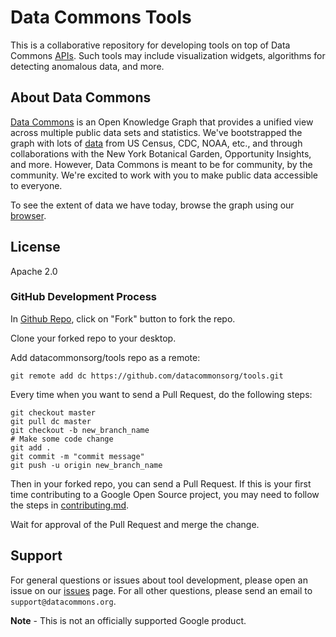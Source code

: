 # Data Commons Tools

This is a collaborative repository for developing tools on top of Data Commons
[APIs](http://docs.datacommons.org/api/). Such tools may include visualization
widgets, algorithms for detecting anomalous data, and more.

## About Data Commons

[Data Commons](https://datacommons.org/) is an Open Knowledge Graph that
provides a unified view across multiple public data sets and statistics.
We've bootstrapped the graph with lots of
[data](https://datacommons.org/datasets) from US Census, CDC, NOAA, etc.,
and through collaborations with the New York Botanical Garden,
Opportunity Insights, and more. However, Data Commons is
meant to be for community, by the community. We're excited to work with you
to make public data accessible to everyone.

To see the extent of data we have today, browse the graph using our
[browser](https://browser.datacommons.org/).

## License

Apache 2.0

### GitHub Development Process

In [Github Repo](https://github.com/datacommonsorg/tools), click on "Fork" button to fork the repo.

Clone your forked repo to your desktop.

Add datacommonsorg/tools repo as a remote:

```shell
git remote add dc https://github.com/datacommonsorg/tools.git
```

Every time when you want to send a Pull Request, do the following steps:

```shell
git checkout master
git pull dc master
git checkout -b new_branch_name
# Make some code change
git add .
git commit -m "commit message"
git push -u origin new_branch_name
```

Then in your forked repo, you can send a Pull Request. If this is your first
time contributing to a Google Open Source project, you may need to follow the
steps in [contributing.md](contributing.md).

Wait for approval of the Pull Request and merge the change.

## Support

For general questions or issues about tool development, please open an issue
on our [issues](https://github.com/datacommonsorg/tools/issues) page. For all
other questions, please send an email to `support@datacommons.org`.

**Note** - This is not an officially supported Google product.
